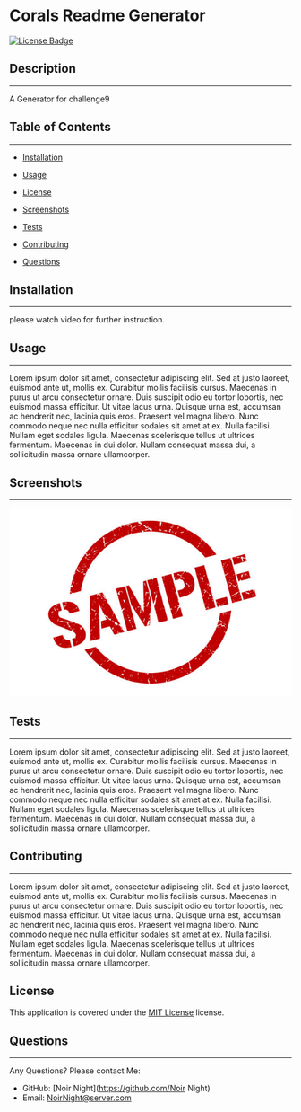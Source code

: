 # Corals Readme Generator

[![License Badge](https://img.shields.io/badge/License-MIT-yellow.svg)](https://opensource.org/licenses/MIT)

## Description
---
A Generator for challenge9

## Table of Contents
---
- [Installation](#installation)
- [Usage](#usage)
- [License](#license)

- [Screenshots](#screenshots)
- [Tests](#tests)
- [Contributing](#contributing)
- [Questions](#questions)

## Installation
---
please watch video for further instruction.

## Usage
---
Lorem ipsum dolor sit amet, consectetur adipiscing elit. Sed at justo laoreet, euismod ante ut, mollis ex. Curabitur mollis facilisis cursus. Maecenas in purus ut arcu consectetur ornare. Duis suscipit odio eu tortor lobortis, nec euismod massa efficitur. Ut vitae lacus urna. Quisque urna est, accumsan ac hendrerit nec, lacinia quis eros. Praesent vel magna libero. Nunc commodo neque nec nulla efficitur sodales sit amet at ex. Nulla facilisi. Nullam eget sodales ligula. Maecenas scelerisque tellus ut ultrices fermentum. Maecenas in dui dolor. Nullam consequat massa dui, a sollicitudin massa ornare ullamcorper.

## Screenshots
---
![screenshot1](./assets/sample)


## Tests
---
Lorem ipsum dolor sit amet, consectetur adipiscing elit. Sed at justo laoreet, euismod ante ut, mollis ex. Curabitur mollis facilisis cursus. Maecenas in purus ut arcu consectetur ornare. Duis suscipit odio eu tortor lobortis, nec euismod massa efficitur. Ut vitae lacus urna. Quisque urna est, accumsan ac hendrerit nec, lacinia quis eros. Praesent vel magna libero. Nunc commodo neque nec nulla efficitur sodales sit amet at ex. Nulla facilisi. Nullam eget sodales ligula. Maecenas scelerisque tellus ut ultrices fermentum. Maecenas in dui dolor. Nullam consequat massa dui, a sollicitudin massa ornare ullamcorper.

## Contributing
---
Lorem ipsum dolor sit amet, consectetur adipiscing elit. Sed at justo laoreet, euismod ante ut, mollis ex. Curabitur mollis facilisis cursus. Maecenas in purus ut arcu consectetur ornare. Duis suscipit odio eu tortor lobortis, nec euismod massa efficitur. Ut vitae lacus urna. Quisque urna est, accumsan ac hendrerit nec, lacinia quis eros. Praesent vel magna libero. Nunc commodo neque nec nulla efficitur sodales sit amet at ex. Nulla facilisi. Nullam eget sodales ligula. Maecenas scelerisque tellus ut ultrices fermentum. Maecenas in dui dolor. Nullam consequat massa dui, a sollicitudin massa ornare ullamcorper.

## License

This application is covered under the [MIT License](https://opensource.org/licenses/MIT) license.

## Questions
---
Any Questions? Please contact Me:
- GitHub: [Noir Night](https://github.com/Noir Night)
- Email: [NoirNight@server.com](mailto:NoirNight@server.com)





